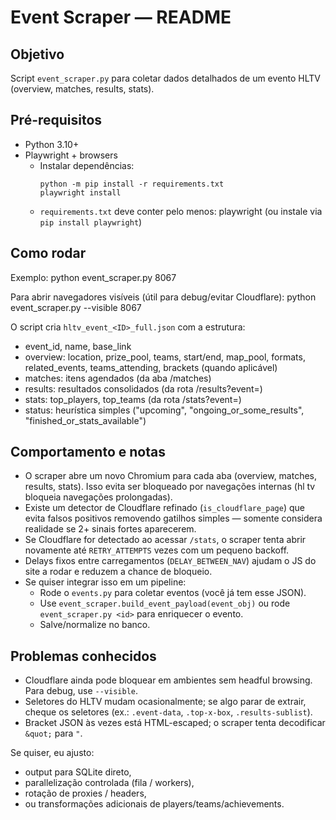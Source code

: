# Event Scraper — README

Objetivo
--------
Script `event_scraper.py` para coletar dados detalhados de um evento HLTV (overview, matches, results, stats).

Pré-requisitos
--------------
- Python 3.10+
- Playwright + browsers
  - Instalar dependências:
    ```
    python -m pip install -r requirements.txt
    playwright install
    ```
  - `requirements.txt` deve conter pelo menos:
    playwright
    (ou instale via `pip install playwright`)

Como rodar
---------
Exemplo:
python event_scraper.py 8067

Para abrir navegadores visíveis (útil para debug/evitar Cloudflare):
python event_scraper.py --visible 8067

O script cria `hltv_event_<ID>_full.json` com a estrutura:
- event_id, name, base_link
- overview: location, prize_pool, teams, start/end, map_pool, formats, related_events, teams_attending, brackets (quando aplicável)
- matches: itens agendados (da aba /matches)
- results: resultados consolidados (da rota /results?event=)
- stats: top_players, top_teams (da rota /stats?event=)
- status: heurística simples ("upcoming", "ongoing_or_some_results", "finished_or_stats_available")

Comportamento e notas
---------------------
- O scraper abre um novo Chromium para cada aba (overview, matches, results, stats). Isso evita ser bloqueado por navegações internas (hl tv bloqueia navegações prolongadas).
- Existe um detector de Cloudflare refinado (`is_cloudflare_page`) que evita falsos positivos removendo gatilhos simples — somente considera realidade se 2+ sinais fortes aparecerem.
- Se Cloudflare for detectado ao acessar `/stats`, o scraper tenta abrir novamente até `RETRY_ATTEMPTS` vezes com um pequeno backoff.
- Delays fixos entre carregamentos (`DELAY_BETWEEN_NAV`) ajudam o JS do site a rodar e reduzem a chance de bloqueio.
- Se quiser integrar isso em um pipeline:
  - Rode o `events.py` para coletar eventos (você já tem esse JSON).
  - Use `event_scraper.build_event_payload(event_obj)` ou rode `event_scraper.py <id>` para enriquecer o evento.
  - Salve/normalize no banco.

Problemas conhecidos
-------------------
- Cloudflare ainda pode bloquear em ambientes sem headful browsing. Para debug, use `--visible`.
- Seletores do HLTV mudam ocasionalmente; se algo parar de extrair, cheque os seletores (ex.: `.event-data`, `.top-x-box`, `.results-sublist`).
- Bracket JSON às vezes está HTML-escaped; o scraper tenta decodificar `&quot;` para `"`.

Se quiser, eu ajusto:
- output para SQLite direto,
- parallelização controlada (fila / workers),
- rotação de proxies / headers,
- ou transformações adicionais de players/teams/achievements.

